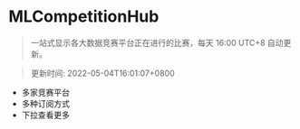 # MLCompetitionHub

> 一站式显示各大数据竞赛平台正在进行的比赛，每天 16:00 UTC+8 自动更新。
  
> 更新时间: 2022-05-04T16:01:07+0800 

* 多家竞赛平台
* 多种订阅方式
* 下拉查看更多